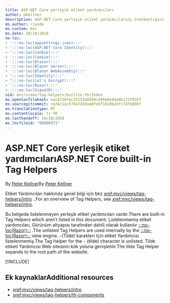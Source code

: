 ```yaml
---
title: ASP.NET Core yerleşik etiket yardımcıları
author: pkellner
description: ASP.NET Core yerleşik etiket yardımcılarını üretkenliğinizi artırma hakkında bilgi edinin.
ms.author: riande
ms.custom: mvc
ms.date: 10/10/2018
no-loc:
- ':::no-loc(appsettings.json):::'
- ':::no-loc(ASP.NET Core Identity):::'
- ':::no-loc(cookie):::'
- ':::no-loc(Cookie):::'
- ':::no-loc(Blazor):::'
- ':::no-loc(Blazor Server):::'
- ':::no-loc(Blazor WebAssembly):::'
- ':::no-loc(Identity):::'
- ":::no-loc(Let's Encrypt):::"
- ':::no-loc(Razor):::'
- ':::no-loc(SignalR):::'
uid: mvc/views/tag-helpers/builtin-th/Index
ms.openlocfilehash: eac67307ac23153a8509c866b6e8da91cf3f935f
ms.sourcegitcommit: ca34c1ac578e7d3daa0febf1810ba5fc74f60bbf
ms.translationtype: MT
ms.contentlocale: tr-TR
ms.lasthandoff: 10/30/2020
ms.locfileid: "93060371"
---
```

# <a name="aspnet-core-built-in-tag-helpers"></a><span data-ttu-id="5a31d-103">ASP.NET Core yerleşik etiket yardımcıları</span><span class="sxs-lookup"><span data-stu-id="5a31d-103">ASP.NET Core built-in Tag Helpers</span></span>

<span data-ttu-id="5a31d-104">By [Peter Kellner](https://peterkellner.net)</span><span class="sxs-lookup"><span data-stu-id="5a31d-104">By [Peter Kellner](https://peterkellner.net)</span></span>

<span data-ttu-id="5a31d-105">Etiket Yardımcıları hakkında genel bilgi için bkz <xref:mvc/views/tag-helpers/intro> ..</span><span class="sxs-lookup"><span data-stu-id="5a31d-105">For an overview of Tag Helpers, see <xref:mvc/views/tag-helpers/intro>.</span></span>

<span data-ttu-id="5a31d-106">Bu belgede listelenmeyen yerleşik etiket yardımcıları vardır.</span><span class="sxs-lookup"><span data-stu-id="5a31d-106">There are built-in Tag Helpers which aren't listed in this document.</span></span> <span data-ttu-id="5a31d-107">Listelenmemiş etiket yardımcıları, Görünüm altyapısı tarafından dahili olarak kullanılır [:::no-loc(Razor):::](xref:mvc/views/razor) .</span><span class="sxs-lookup"><span data-stu-id="5a31d-107">The unlisted Tag Helpers are used internally by the [:::no-loc(Razor):::](xref:mvc/views/razor) view engine.</span></span> <span data-ttu-id="5a31d-108">`~`(Tilde) karakteri Için etiket Yardımcısı listelenmemiş.</span><span class="sxs-lookup"><span data-stu-id="5a31d-108">The Tag Helper for the `~` (tilde) character is unlisted.</span></span> <span data-ttu-id="5a31d-109">Tilde etiketi Yardımcısı Web sitesinin kök yoluna genişletilir.</span><span class="sxs-lookup"><span data-stu-id="5a31d-109">The tilde Tag Helper expands to the root path of the website.</span></span>

[!INCLUDE[](~/includes/built-in-TH.md)]

## <a name="additional-resources"></a><span data-ttu-id="5a31d-110">Ek kaynaklar</span><span class="sxs-lookup"><span data-stu-id="5a31d-110">Additional resources</span></span>

* <xref:mvc/views/tag-helpers/intro>
* <xref:mvc/views/tag-helpers/th-components>
